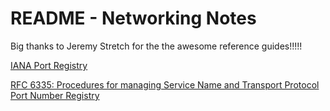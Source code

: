 # README - Networking Notes

Big thanks to Jeremy Stretch for the the awesome reference guides!!!!!

[IANA Port Registry](https://www.iana.org/assignments/service-names-port-numbers/service-names-port-numbers.xhtml)

[RFC 6335: Procedures for managing Service Name and Transport Protocol Port Number Registry](https://tools.ietf.org/html/rfc6335#section-8.1)
